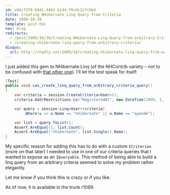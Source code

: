 ```yaml
---
id: e94cf2f8-6941-44b3-b1d4-f6cdc2cfcbbd
title: Creating NHibernate Linq Query from Criteria
date: 2009-10-30
template: post.hbs
nav: blog
redirects:
  - /post/2009/10/30/Creating-NHibernate-Linq-Query-from-arbitrary-Criteria.aspx
  - /creating-nhibernate-linq-query-from-arbitrary-criteria/
disqus: 
  url: http://chadly.net/2009/10/creating-nhibernate-linq-query-from-arbitrary-criteria/
---
```


I just added this gem to NHibernate.Linq (of the NHContrib variety – not to be confused with [that other one](http://blogs.imeta.co.uk/sstrong/archive/2009/10/22/791.aspx)). I’ll let the test speak for itself:

```cs
[Test]
public void can_create_linq_query_from_arbitrary_criteria_query()
{
    var criteria = session.CreateCriteria<User>();
    criteria.Add(Restrictions.Le("RegisteredAt", new DateTime(2000, 1, 1)));

    var query = session.Linq<User>(criteria)
        .Where(u => u.Name == "nhibernate" || u.Name == "ayende");

    var list = query.ToList();
    Assert.AreEqual(1, list.Count);
    Assert.AreEqual("nhibernate", list.Single().Name);
}
```

My specific reason for adding this has to do with a custom `ICriterion` (more on that later) I needed to use in one of our criteria queries that I wanted to expose as an `IQueryable`. This method of being able to build a linq query from an arbitrary criteria seemed to solve my problem rather elegantly.

Let me know if you think this is crazy or if you like.

As of now, it is available in the trunk r1099.